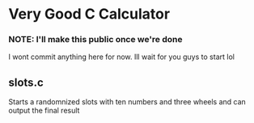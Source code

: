 # Very Good C Calculator
### NOTE: I'll make this public once we're done

I wont commit anything here for now. Ill wait for you guys to start lol

## slots.c
Starts a randomnized slots with ten numbers and three wheels and can output the final result
